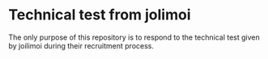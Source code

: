 # Technical test from jolimoi
The only purpose of this repository is to respond to the technical test given by joilimoi during their recruitment process.

